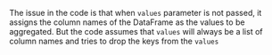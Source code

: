 The issue in the code is that when `values` parameter is not passed, it assigns the column names of the DataFrame as the values to be aggregated. But the code assumes that `values` will always be a list of column names and tries to drop the keys from the `values`